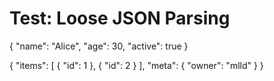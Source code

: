 # Test: Loose JSON Parsing

{
  "name": "Alice",
  "age": 30,
  "active": true
}

{
  "items": [
    {
      "id": 1
    },
    {
      "id": 2
    }
  ],
  "meta": {
    "owner": "mlld"
  }
}
